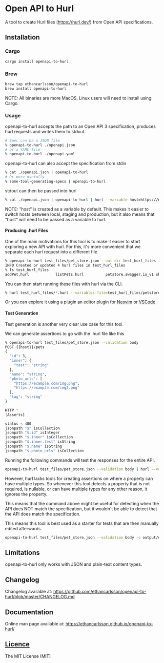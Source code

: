 # Open API to Hurl

A tool to create Hurl files (https://hurl.dev/) from Open API specifications.

## Installation

### Cargo
```sh
cargo install openapi-to-hurl
```
### Brew
```sh
brew tap ethancarlsson/openapi-to-hurl
brew install openapi-to-hurl
```
NOTE: All binaries are more MacOS, Linux users will need to install using Cargo.

### Usage
openapi-to-hurl accepts the path to an Open API 3 specification, produces hurl
requests and writes them to stdout.
```sh
# Spec can be a JSON file
% openapi-to-hurl ./openapi.json 
# or a YAML file
% openapi-to-hurl ./openapi.yaml
```
openapi-to-hurl can also accept the specification from stdin
```sh
% cat ./openapi.json | openapi-to-hurl
# Or more usefully
% some-tool-generating-specs | openapi-to-hurl
```
stdout can then be passed into hurl

```sh
% cat ./openapi.json | openapi-to-hurl | hurl --variable host=https://example.com
```
NOTE: "host" is created as a variable by default. This makes it easier to switch
hosts between local, staging and production, but it also means that "host" will
need to be passed as a variable to hurl.

#### Producing .hurl Files
One of the main motivations for this tool is to make it easier to start exploring 
a new API with hurl. For this, it's more convenient that we separate each hurl 
request into a different file.

```sh
% openapi-to-hurl test_files/pet_store.json --out-dir test_hurl_files 
INFO Created or updated 4 hurl files in test_hurl_files
% ls test_hurl_files
addPet.hurl            listPets.hurl          petstore.swagger.io_v1 showPetById.hurl       updatePet.hurl
```
You can then start running these files with hurl via the CLI.
```sh
% hurl test_hurl_files/*.hurl --variables-file=test_hurl_files/petstore.swagger.io_v1
```
Or you can explore it using a plugin an editor plugin for [Neovim](https://github.com/jellydn/hurl.nvim)
or [VSCode](https://github.com/pfeiferj/vscode-hurl)


#### Test Generation
Test generation is another very clear use case for this tool.

We can generate assertions to go with the .hurl file like this
```sh
% openapi-to-hurl test_files/pet_store.json --validation body
POST {{host}}/pets
{
  "id": 3,
  "inner": {
    "test": "string"
  },
  "name": "string",
  "photo_urls": [
    "https://example.com/img.png",
    "https://example.com/img2.png"
  ],
  "tag": "string"
}

HTTP *
[Asserts]

status < 400
jsonpath "$" isCollection
jsonpath "$.id" isInteger
jsonpath "$.inner" isCollection
jsonpath "$.inner.test" isString
jsonpath "$.name" isString
jsonpath "$.photo_urls" isCollection
```

Running the following commands will test the responses for the entire API.
```sh
openapi-to-hurl test_files/pet_store.json --validation body | hurl --variable host=http://petstore.swagger.io/v1
```

However, hurl lacks tools for creating assertions on where a property can have
multiple types. So whenever this tool detects a property that is not required, 
is nullable, or can have multiple types for any other reason, it ignores the property.

This means that the command above might be useful for detecting when the API does
NOT match the specification, but it wouldn't be able to detect that the API does
match the specification.

This means this tool is best used as a starter for tests that are then manually
edited afterwards.

```sh
openapi-to-hurl test_files/pet_store.json --validation body -o output/directory
```

## Limitations
openapi-to-hurl only works with JSON and plain-text content types.

## Changelog
Changelog available at: https://github.com/ethancarlsson/openapi-to-hurl/blob/master/CHANGELOG.md

## Documentation
Online man page available at: https://ethancarlsson.github.io/openapi-to-hurl/

## [Licence](https://github.com/ethancarlsson/openapi-to-hurl/blob/master/license.md)
The MIT License (MIT)

